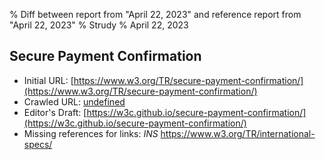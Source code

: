 % Diff between report from "April 22, 2023" and reference report from "April 22, 2023"
% Strudy
% April 22, 2023

## Secure Payment Confirmation

- Initial URL: [https://www.w3.org/TR/secure-payment-confirmation/](https://www.w3.org/TR/secure-payment-confirmation/)
- Crawled URL: [undefined](undefined)
- Editor's Draft: [https://w3c.github.io/secure-payment-confirmation/](https://w3c.github.io/secure-payment-confirmation/)
- Missing references for links: *INS* https://www.w3.org/TR/international-specs/



